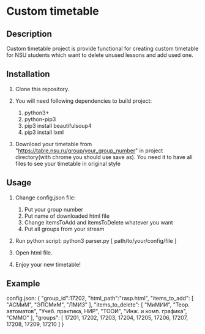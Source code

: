 # Custom timetable

## Description

Custom timetable project is provide functional for creating custom timetable for NSU students which want to delete unused lessons and add used one.

## Installation

1. Clone this repository.

2. You will need following dependencies to build project:
   1. python3+
   2. python-pip3
   3. pip3 install beautifulsoup4
   4. pip3 install lxml

3. Download your timetable from "https://table.nsu.ru/group/your_group_number" in project directory(with chrome you should use save as).
You need it to have all files to see your timetable in original style

## Usage
1. Change config.json file:
   1. Put your group number
   2. Put name of downloaded html file
   3. Change itemsToAdd and itemsToDelete whatever you want
   4. Put all groups from your stream

2. Run python script:
   python3 parser.py [ path/to/your/config/file ]
3. Open html file.
3. Enjoy your new timetable!

## Example
   config.json:
	{
		"group_id":17202,
		"html_path":"rasp.html",
		"items_to_add":
		[
			"АСМиМ", 
			"ЭПСМиМ", 
			"ЛМИЗ"
		],
		"items_to_delete":
		[
			"МиМИИ",
			"Теор. автоматов", 
			"Учеб. практика, НИР",
			"ТООИ",
			"Инж. и комп. графика",
			"СММО"
		],
		"groups":
		[
			17201,
			17202,
			17203,
			17204,
			17205,
			17206,
			17207,
			17208,
			17209,
			17210
		]
	}
